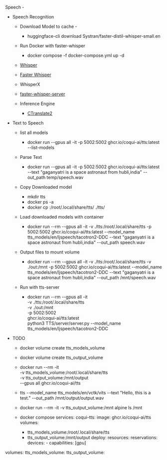 Speech - 

- Speech Recognition
    - Download Model to cache - 
        - huggingface-cli download Systran/faster-distil-whisper-small.en
    - Run Docker with faster-whisper
        - docker compose -f docker-compose.yml up -d


    - [Whisper](https://github.com/openai/whisper)
    - [Faster Whisper](https://github.com/SYSTRAN/faster-whisper)
    - WhisperX
    - [faster-whisper-server](https://github.com/fedirz/faster-whisper-server)

    - Inference Engine 
        - [CTranslate2](https://github.com/OpenNMT/CTranslate2/)

- Text to Speech
    - list all models
        -  docker run --gpus all -it -p 5002:5002 ghcr.io/coqui-ai/tts:latest --list-models
    - Parse Text 
        - docker run --gpus all -it -p 5002:5002 ghcr.io/coqui-ai/tts:latest --text "gaganyatri is a space astronaut from hubli,india" --out_path temp/speech.wav
    - Copy Downloaded model
        - mkdir tts
        - docker ps -a
        - docker cp <container-id>:/root/.local/share/tts/ ./tts/
    - Load downloaded models with container
        -  docker run --rm --gpus all -it -v ./tts:/root/.local/share/tts -p 5002:5002 ghcr.io/coqui-ai/tts:latest --model_name tts_models/en/ljspeech/tacotron2-DDC --text "gaganyatri is a space astronaut from hubli,india" --out_path speech.wav 

    - Output files to mount volume
        - docker run --rm --gpus all -it -v ./tts:/root/.local/share/tts -v ./out:/mnt -p 5002:5002 ghcr.io/coqui-ai/tts:latest --model_name tts_models/en/ljspeech/tacotron2-DDC --text "gaganyatri is a space astronaut from hubli,india" --out_path /mnt/speech.wav 

    - Run with tts-server
        - docker run --rm --gpus all -it \
    -v ./tts:/root/.local/share/tts \
    -v ./out:/mnt \
    -p 5002:5002 \
    ghcr.io/coqui-ai/tts:latest \
    python3 TTS/server/server.py --model_name tts_models/en/ljspeech/tacotron2-DDC


- TODO
    - docker volume create tts_models_volume
    - docker volume create tts_output_volume

    - docker run --rm -it \
    -v tts_models_volume:/root/.local/share/tts \
    -v tts_output_volume:/mnt/output \
    --gpus all ghcr.io/coqui-ai/tts

    - tts --model_name tts_models/en/vctk/vits --text "Hello, this is a test." --out_path /mnt/output/output.wav
    - docker run --rm -it -v tts_output_volume:/mnt alpine ls /mnt


    - docker compose 
services:
  coqui-tts:
    image: ghcr.io/coqui-ai/tts
    volumes:
      - tts_models_volume:/root/.local/share/tts
      - tts_output_volume:/mnt/output
    deploy:
      resources:
        reservations:
          devices:
            - capabilities: [gpu]

volumes:
  tts_models_volume:
  tts_output_volume:

